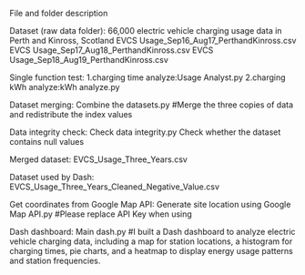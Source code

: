 File and folder description

Dataset (raw data folder):
66,000 electric vehicle charging usage data in Perth and Kinross, Scotland
EVCS Usage_Sep16_Aug17_PerthandKinross.csv
EVCS Usage_Sep17_Aug18_PerthandKinross.csv
EVCS Usage_Sep18_Aug19_PerthandKinross.csv

Single function test:
1.charging time analyze:Usage Analyst.py
2.charging kWh analyze:kWh analyze.py

Dataset merging:
Combine the datasets.py
#Merge the three copies of data and redistribute the index values

Data integrity check:
Check data integrity.py
Check whether the dataset contains null values

Merged dataset:
EVCS_Usage_Three_Years.csv

Dataset used by Dash:
EVCS_Usage_Three_Years_Cleaned_Negative_Value.csv

Get coordinates from Google Map API:
Generate site location using Google Map API.py
#Please replace API Key when using

Dash dashboard:
Main dash.py
#I built a Dash dashboard to analyze electric vehicle charging data, including a map for station locations, a histogram for charging times, pie charts, and a heatmap to display energy usage patterns and station frequencies.